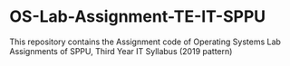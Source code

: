 # OS-Lab-Assignment-TE-IT-SPPU
This repository contains the Assignment code of Operating Systems  Lab Assignments of SPPU, Third Year IT Syllabus (2019 pattern)
